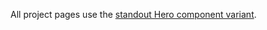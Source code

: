 All project pages use the [standout Hero component variant](http://localhost:8080/design-system/component/hero/#standout-hero).